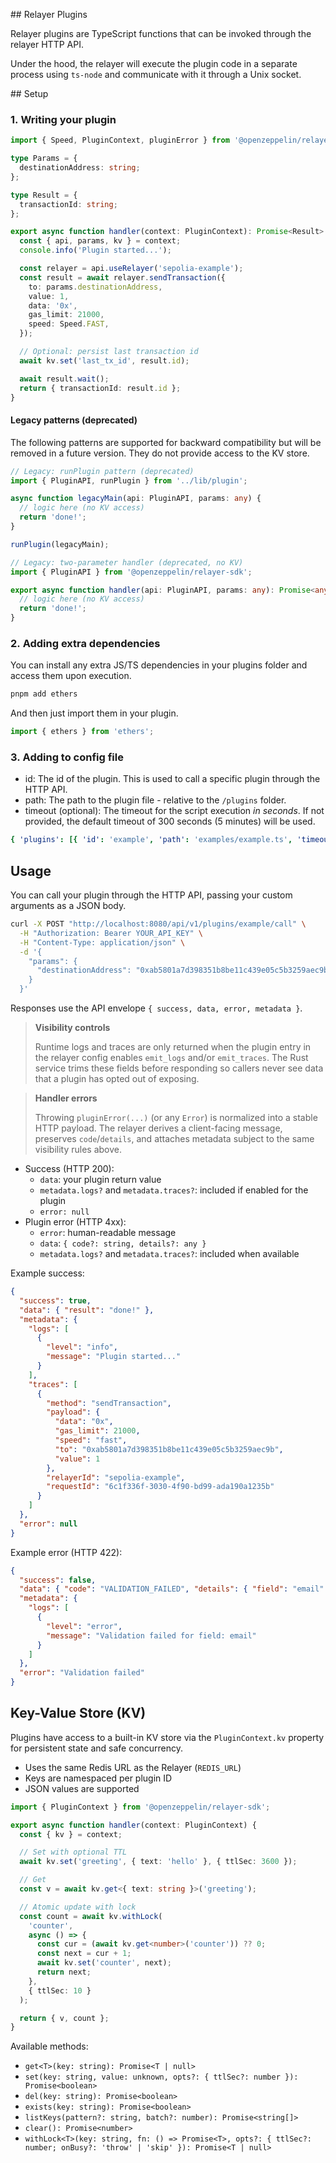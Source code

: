 ## Relayer Plugins

Relayer plugins are TypeScript functions that can be invoked through the relayer HTTP API.

Under the hood, the relayer will execute the plugin code in a separate process using `ts-node` and communicate with it through a Unix socket.

## Setup

### 1. Writing your plugin

```typescript
import { Speed, PluginContext, pluginError } from '@openzeppelin/relayer-sdk';

type Params = {
  destinationAddress: string;
};

type Result = {
  transactionId: string;
};

export async function handler(context: PluginContext): Promise<Result> {
  const { api, params, kv } = context;
  console.info('Plugin started...');

  const relayer = api.useRelayer('sepolia-example');
  const result = await relayer.sendTransaction({
    to: params.destinationAddress,
    value: 1,
    data: '0x',
    gas_limit: 21000,
    speed: Speed.FAST,
  });

  // Optional: persist last transaction id
  await kv.set('last_tx_id', result.id);

  await result.wait();
  return { transactionId: result.id };
}
```

#### Legacy patterns (deprecated)

The following patterns are supported for backward compatibility but will be removed in a future version. They do not provide access to the KV store.

```typescript
// Legacy: runPlugin pattern (deprecated)
import { PluginAPI, runPlugin } from '../lib/plugin';

async function legacyMain(api: PluginAPI, params: any) {
  // logic here (no KV access)
  return 'done!';
}

runPlugin(legacyMain);
```

```typescript
// Legacy: two-parameter handler (deprecated, no KV)
import { PluginAPI } from '@openzeppelin/relayer-sdk';

export async function handler(api: PluginAPI, params: any): Promise<any> {
  // logic here (no KV access)
  return 'done!';
}
```

### 2. Adding extra dependencies

You can install any extra JS/TS dependencies in your plugins folder and access them upon execution.

```bash
pnpm add ethers
```

And then just import them in your plugin.

```typescript
import { ethers } from 'ethers';
```

### 3. Adding to config file

- id: The id of the plugin. This is used to call a specific plugin through the HTTP API.
- path: The path to the plugin file - relative to the `/plugins` folder.
- timeout (optional): The timeout for the script execution _in seconds_. If not provided, the default timeout of 300 seconds (5 minutes) will be used.

```yaml
{ 'plugins': [{ 'id': 'example', 'path': 'examples/example.ts', 'timeout': 30 }] }
```

## Usage

You can call your plugin through the HTTP API, passing your custom arguments as a JSON body.

```bash
curl -X POST "http://localhost:8080/api/v1/plugins/example/call" \
  -H "Authorization: Bearer YOUR_API_KEY" \
  -H "Content-Type: application/json" \
  -d '{
    "params": {
      "destinationAddress": "0xab5801a7d398351b8be11c439e05c5b3259aec9b"
    }
  }'
```

Responses use the API envelope `{ success, data, error, metadata }`.

> **Visibility controls**
>
> Runtime logs and traces are only returned when the plugin entry in the relayer config enables `emit_logs`
> and/or `emit_traces`. The Rust service trims these fields before responding so callers never see data
> that a plugin has opted out of exposing.

> **Handler errors**
>
> Throwing `pluginError(...)` (or any `Error`) is normalized into a stable HTTP payload. The relayer derives a
> client-facing message, preserves `code`/`details`, and attaches metadata subject to the same visibility
> rules above.

- Success (HTTP 200):
  - `data`: your plugin return value
  - `metadata.logs?` and `metadata.traces?`: included if enabled for the plugin
  - `error: null`
- Plugin error (HTTP 4xx):
  - `error`: human-readable message
  - `data`: `{ code?: string, details?: any }`
  - `metadata.logs?` and `metadata.traces?`: included when available

Example success:

```json
{
  "success": true,
  "data": { "result": "done!" },
  "metadata": {
    "logs": [
      {
        "level": "info",
        "message": "Plugin started..."
      }
    ],
    "traces": [
      {
        "method": "sendTransaction",
        "payload": {
          "data": "0x",
          "gas_limit": 21000,
          "speed": "fast",
          "to": "0xab5801a7d398351b8be11c439e05c5b3259aec9b",
          "value": 1
        },
        "relayerId": "sepolia-example",
        "requestId": "6c1f336f-3030-4f90-bd99-ada190a1235b"
      }
    ]
  },
  "error": null
}
```

Example error (HTTP 422):

```json
{
  "success": false,
  "data": { "code": "VALIDATION_FAILED", "details": { "field": "email" } },
  "metadata": {
    "logs": [
      {
        "level": "error",
        "message": "Validation failed for field: email"
      }
    ]
  },
  "error": "Validation failed"
}
```

## Key-Value Store (KV)

Plugins have access to a built-in KV store via the `PluginContext.kv` property for persistent state and safe concurrency.

- Uses the same Redis URL as the Relayer (`REDIS_URL`)
- Keys are namespaced per plugin ID
- JSON values are supported

```typescript
import { PluginContext } from '@openzeppelin/relayer-sdk';

export async function handler(context: PluginContext) {
  const { kv } = context;

  // Set with optional TTL
  await kv.set('greeting', { text: 'hello' }, { ttlSec: 3600 });

  // Get
  const v = await kv.get<{ text: string }>('greeting');

  // Atomic update with lock
  const count = await kv.withLock(
    'counter',
    async () => {
      const cur = (await kv.get<number>('counter')) ?? 0;
      const next = cur + 1;
      await kv.set('counter', next);
      return next;
    },
    { ttlSec: 10 }
  );

  return { v, count };
}
```

Available methods:

- `get<T>(key: string): Promise<T | null>`
- `set(key: string, value: unknown, opts?: { ttlSec?: number }): Promise<boolean>`
- `del(key: string): Promise<boolean>`
- `exists(key: string): Promise<boolean>`
- `listKeys(pattern?: string, batch?: number): Promise<string[]>`
- `clear(): Promise<number>`
- `withLock<T>(key: string, fn: () => Promise<T>, opts?: { ttlSec?: number; onBusy?: 'throw' | 'skip' }): Promise<T | null>`
